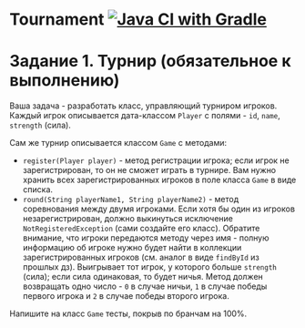 # Tournament [![Java CI with Gradle](https://github.com/ivan3035789/Tournament/actions/workflows/gradle-publish.yml/badge.svg)](https://github.com/ivan3035789/Tournament/actions/workflows/gradle-publish.yml)

# Задание 1. Турнир (обязательное к выполнению)
Ваша задача - разработать класс, управляющий турниром игроков. Каждый игрок описывается дата-классом `Player` с полями - `id`, `name`, `strength` (сила).

Сам же турнир описывается классом `Game` с методами:
* `register(Player player)` - метод регистрации игрока; если игрок не зарегистрирован, то он не сможет играть в турнире. Вам нужно хранить всех зарегистрированных игроков в поле класса `Game` в виде списка.
* `round(String playerName1, String playerName2)` - метод соревнования между двумя игроками. Если хотя бы один из игроков незарегистрирован, должно выкинуться исключение `NotRegisteredException` (сами создайте его класс). Обратите внимание, что игроки передаются методу через имя - полную информацию об игроке нужно будет найти в коллекции зарегистрированных игроков (см. аналог в виде `findById` из прошлых дз). Выигрывает тот игрок, у которого больше `strength` (сила); если сила одинаковая, то будет ничья. Метод должен возвращать одно число - `0` в случае ничьи, `1` в случае победы первого игрока и `2` в случае победы второго игрока.

Напишите на класс `Game` тесты, покрыв по бранчам на 100%.
